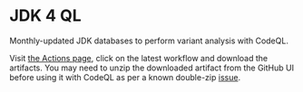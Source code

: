 # JDK 4 QL

Monthly-updated JDK databases to perform variant analysis with CodeQL.

Visit [the Actions page](https://github.com/jorgectf/jdk4QL/actions), click on the latest workflow and download the artifacts. You may need to unzip the downloaded artifact from the GitHub UI before using it with CodeQL as per a known double-zip [issue](https://github.com/actions/upload-artifact/issues/39).
